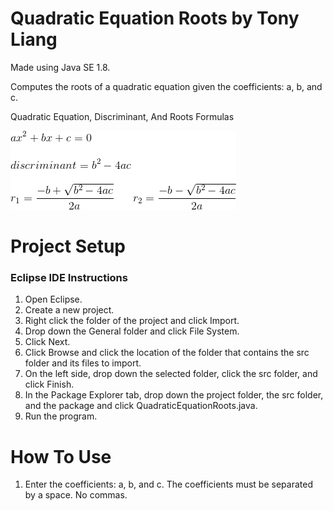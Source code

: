 # Quadratic Equation Roots by Tony Liang

Made using Java SE 1.8.

Computes the roots of a quadratic equation given the coefficients: a, b, and c.

Quadratic Equation, Discriminant, And Roots Formulas

![alt text][logo]

[logo]: https://github.com/tliang1/Java-Practice/raw/master/Practice/Intro-To-Java-8th-Ed-Daniel-Y.-Liang/Chapter-3/Chapter03P01/images/instructions/quadratic_equation_discriminant_and_roots_formulas.png "Quadratic Equation, Discriminant, And Roots Formulas"

# Project Setup

### Eclipse IDE Instructions
1. Open Eclipse.
2. Create a new project.
3. Right click the folder of the project and click Import.
4. Drop down the General folder and click File System.
5. Click Next.
6. Click Browse and click the location of the folder that contains the src folder and its files to import.
7. On the left side, drop down the selected folder, click the src folder, and click Finish.
8. In the Package Explorer tab, drop down the project folder, the src folder, and the package and click QuadraticEquationRoots.java.
9. Run the program.

# How To Use
1. Enter the coefficients: a, b, and c. The coefficients must be separated by a space. No commas.